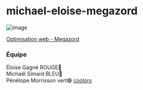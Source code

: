 # michael-eloise-megazord

![image](https://user-images.githubusercontent.com/78884924/151389026-3d871b0e-6c7f-4eca-bce0-bc82472b9860.png)

[Optimisation web - Megazord](https://smnarnold.com/projets/megazord)

### Équipe

Éloise Gagné ROUGE🔴</br>
Michaël Simard BLEU🔵</br>
Pénélope Morrisson vert🟢
[coolors](https://coolors.co/0c1618-004643-faf4d3-d1ac00-f6be9a)
